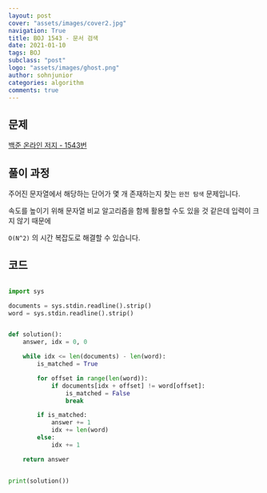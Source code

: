 ```yaml
---
layout: post
cover: "assets/images/cover2.jpg"
navigation: True
title: BOJ 1543 - 문서 검색
date: 2021-01-10
tags: BOJ
subclass: "post"
logo: "assets/images/ghost.png"
author: sohnjunior
categories: algorithm
comments: true
---
```


## 문제

[백준 온라인 저지 - 1543번](https://www.acmicpc.net/problem/1543)

## 풀이 과정

주어진 문자열에서 해당하는 단어가 몇 개 존재하는지 찾는 `완전 탐색` 문제입니다.

속도를 높이기 위해 문자열 비교 알고리즘을 함께 활용할 수도 있을 것 같은데 입력이 크지 않기 때문에

`O(N^2)` 의 시간 복잡도로 해결할 수 있습니다.

## 코드

```python

import sys

documents = sys.stdin.readline().strip()
word = sys.stdin.readline().strip()


def solution():
    answer, idx = 0, 0

    while idx <= len(documents) - len(word):
        is_matched = True

        for offset in range(len(word)):
            if documents[idx + offset] != word[offset]:
                is_matched = False
                break

        if is_matched:
            answer += 1
            idx += len(word)
        else:
            idx += 1

    return answer


print(solution())

```
